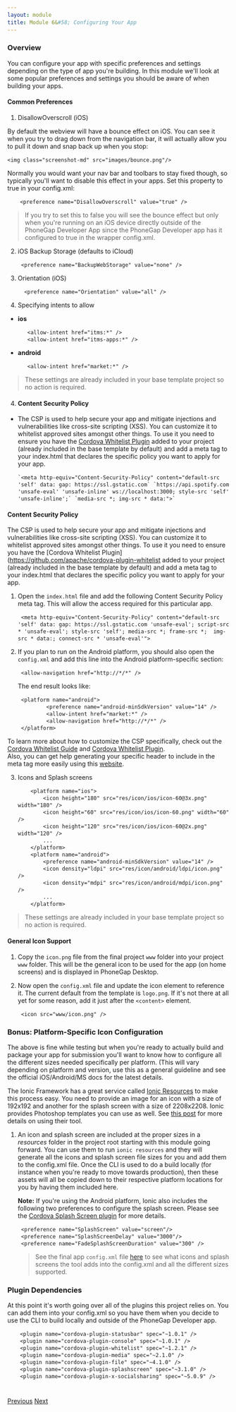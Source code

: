 ```yaml
---
layout: module
title: Module 6&#58; Configuring Your App
---
```


### Overview
You can configure your app with specific preferences and settings depending on the type of app you're building. In this module we'll look at some popular preferences and settings you should be aware of when building your apps.

#### Common Preferences
1. DisallowOverscroll (iOS)

By default the webview will have a bounce effect on iOS. You can see it when you try to drag down from the navigation bar, it will actually allow you to pull it down and snap back up when you stop:

    <img class="screenshot-md" src="images/bounce.png"/>

   Normally you would want your nav bar and toolbars to stay fixed though, so typically
   you'll want to disable this effect in your apps. Set this property to true in your config.xml:

        <preference name="DisallowOverscroll" value="true" />

  > If you try to set this to false you will see the bounce effect but only when you're running on an iOS
  device directly outside of the PhoneGap Developer App since the PhoneGap Developer app has it configured
  to true in the wrapper config.xml.       

2. iOS Backup Storage (defaults to iCloud)

        <preference name="BackupWebStorage" value="none" />

3. Orientation (iOS)

         <preference name="Orientation" value="all" />

3. Specifying intents to allow
- **ios**

         <allow-intent href="itms:*" />
         <allow-intent href="itms-apps:*" />

- **android**

         <allow-intent href="market:*" />


>These settings are already included in your base template project so no action is required.

4. #### Content Security Policy
- The CSP is used to help secure your app and mitigate injections and vulnerabilities like cross-site scripting (XSS). You can customize it to whitelist approved sites amongst other things. To use it you need to ensure you have the [Cordova Whitelist Plugin](https://github.com/apache/cordova-plugin-whitelist) added to your project (already included in the base template by default) and add a meta tag to your index.html that declares the specific policy you want to apply for your app.

      `<meta http-equiv="Content-Security-Policy" content="default-src 'self' data: gap: https://ssl.gstatic.com` `https://api.spotify.com 'unsafe-eval' 'unsafe-inline' ws://localhost:3000; style-src 'self' 'unsafe-inline';` `media-src *; img-src * data:">`




#### Content Security Policy
The CSP is used to help secure your app and mitigate injections and vulnerabilities like cross-site scripting (XSS). You can customize it to
whitelist approved sites amongst other things. To use it you need to ensure you have the [Cordova Whitelist Plugin](https://github.com/apache/cordova-plugin-whitelist
added to your project (already included in the base template by default) and add a meta tag to your index.html that declares the specific policy
 you want to apply for your app.

1. Open the `index.html` file and add the following Content Security Policy meta tag. This will allow the access required for this particular app.

        <meta http-equiv="Content-Security-Policy" content="default-src 'self' data: gap: https://ssl.gstatic.com 'unsafe-eval'; script-src * 'unsafe-eval'; style-src 'self'; media-src *; frame-src *;  img-src * data:; connect-src * 'unsafe-eval'">

2. If you plan to run on the Android platform, you should also open the `config.xml` and add this line into the Android platform-specific section:

        <allow-navigation href="http://*/*" />

    The end result looks like:

        <platform name="android">
                <preference name="android-minSdkVersion" value="14" />
                <allow-intent href="market:*" />
                <allow-navigation href="http://*/*" />
        </platform>

To learn more about how to customize the CSP specifically, check out the [Cordova Whitelist Guide](http://cordova.apache.org/docs/en/latest/guide/appdev/whitelist/index.html)
  and [Cordova Whitelist Plugin](https://github.com/apache/cordova-plugin-whitelist/blob/master/README.md#content-security-policy).  
 Also, you can get help generating your specific header to include in the meta tag more easily using this [website](http://cspisawesome.com/).

3. Icons and Splash screens

           <platform name="ios">
               <icon height="180" src="res/icon/ios/icon-60@3x.png" width="180" />
               <icon height="60" src="res/icon/ios/icon-60.png" width="60" />
               <icon height="120" src="res/icon/ios/icon-60@2x.png" width="120" />      
               ...
           </platform>
           <platform name="android">
               <preference name="android-minSdkVersion" value="14" />
               <icon density="ldpi" src="res/icon/android/ldpi/icon.png" />
               <icon density="mdpi" src="res/icon/android/mdpi/icon.png" />
               ...
           </platform>

 >These settings are already included in your base template project so no action is required.


#### General Icon Support
1. Copy the `icon.png` file from the final project `www` folder into your project `www` folder. This will be the general icon to be used for the app (on home screens) and is displayed
in PhoneGap Desktop.

2. Now open the `config.xml` file and update the icon element to reference it. The current default from the template is `logo.png`. If it's not there at all yet for some reason, add it just
after the `<content>` element.

        <icon src="www/icon.png" />

### Bonus: Platform-Specific Icon Configuration
The above is fine while testing but when you're ready to actually build and package your app for submission you'll want to know how to
configure all the different sizes needed specifically per platform. (This will vary depending on platform and version, use this as a general guideline
and see the official iOS/Android/MS docs for the latest details.

The Ionic Framework has a great service called [Ionic Resources](http://blog.ionic.io/automating-icons-and-splash-screens/) to make this process easy. You need to provide an image for an icon
with a size of 192x192 and another for the splash screen with a size of 2208x2208. Ionic provides Photoshop templates you can use as well.
See [this post](http://blog.ionic.io/automating-icons-and-splash-screens/) for more details on using their tool.

1. An icon and splash screen are included at the proper sizes in a *resources* folder in the project root starting with this module going forward. You can
use them to run `ionic resources` and they will generate all the icons and splash screen file sizes for you and add them to the config.xml file.
Once the CLI is used to do a build locally (for instance when you're ready to move towards production), then
these assets will all be copied down to their respective platform locations for you by having them included here.

    **Note:** If you're using the Android platform, Ionic also includes the following two preferences to configure the splash screen.
    Please see the [Cordova Splash Screen plugin](https://github.com/apache/cordova-plugin-splashscreen) for more details.

        <preference name="SplashScreen" value="screen"/>
        <preference name="SplashScreenDelay" value="3000"/>
        <preference name="FadeSplashScreenDuration" value="300" />

   >See the final app `config.xml` file [here](https://github.com/hollyschinsky/spotify-browser/blob/master/config.xml) to see what icons and splash screens the tool adds into the config.xml
    and all the different sizes supported.

### Plugin Dependencies
At this point it's worth going over all of the plugins this project relies on. You can add them into your config.xml so you have them
when you decide to use the CLI to build locally and outside of the PhoneGap Developer app.

        <plugin name="cordova-plugin-statusbar" spec="~1.0.1" />
        <plugin name="cordova-plugin-console" spec="~1.0.1" />
        <plugin name="cordova-plugin-whitelist" spec="~1.2.1" />
        <plugin name="cordova-plugin-media" spec="~2.1.0" />
        <plugin name="cordova-plugin-file" spec="~4.1.0" />
        <plugin name="cordova-plugin-splashscreen" spec="~3.1.0" />
        <plugin name="cordova-plugin-x-socialsharing" spec="~5.0.9" />

<div class="row" style="margin-top:40px;">
<div class="col-sm-12">
<a href="lesson5.html" class="btn btn-default"><i class="glyphicon glyphicon-chevron-left"></i> Previous</a>
<a href="lesson7.html" class="btn btn-default pull-right">Next <i class="glyphicon
glyphicon-chevron-right"></i></a>
</div>
</div>
